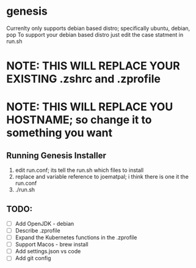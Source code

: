 # genesis
Currenlty only supports debian based distro; specifically ubuntu, debian, pop
To support your debian based distro just edit the case statment in run.sh

# NOTE: THIS WILL REPLACE YOUR EXISTING .zshrc and .zprofile 
# NOTE: THIS WILL REPLACE YOU HOSTNAME; so change it to something you want

## Running Genesis Installer
1. edit run.conf; its tell the run.sh which files to install 
2. replace and variable reference to joematpal; i think there is one it the run.conf 
3. ./run.sh

## TODO:
- [ ] Add OpenJDK - debian
- [ ] Describe .zprofile
- [ ] Expand the Kubernetes functions in the .zprofile
- [ ] Support Macos - brew install 
- [ ] Add settings.json vs code
- [ ] Add git config

